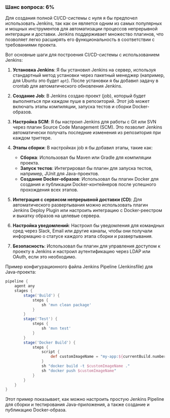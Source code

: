 ### Шанс вопроса: 6%

Для создания полной CI/CD-системы с нуля я бы предпочел использовать Jenkins, так как он является одним из самых популярных и мощных инструментов для автоматизации процессов непрерывной интеграции и доставки. Jenkins поддерживает множество плагинов, что позволяет легко расширять его функциональность в соответствии с требованиями проекта.

Вот основные шаги для построения CI/CD-системы с использованием Jenkins:

1. **Установка Jenkins**: Я бы установил Jenkins на сервер, используя стандартный метод установки через пакетный менеджер (например, для Ubuntu это будет `apt`). После установки я бы добавил задачу в crontab для автоматического обновления Jenkins.

2. **Создание Job**: В Jenkins создаю проект (job), который будет выполняться при каждом пуше в репозиторий. Этот job может включать этапы компиляции, запуска тестов и сборки Docker-образов.

3. **Настройка SCM**: Я бы настроил Jenkins для работы с Git или SVN через плагин Source Code Management (SCM). Это позволит Jenkins автоматически получать последние изменения из репозитория при каждом триггере.

4. **Этапы сборки**: В настройках job я бы добавил этапы, такие как:
   - **Сборка**: Использовал бы Maven или Gradle для компиляции проекта.
   - **Запуск тестов**: Интегрировал бы плагин для запуска тестов, например, JUnit для Java-проектов.
   - **Создание Docker-образов**: Использовал бы плагин Docker для создания и публикации Docker-контейнеров после успешного прохождения всех этапов.

5. **Интеграция с сервисом непрерывной доставки (CD)**: Для автоматического развертывания можно использовать плагин Jenkins Deploy Plugin или настроить интеграцию с Docker-реестром и выкатку образов на целевые сервера.

6. **Настройка уведомлений**: Настроил бы уведомления для командных сред через Slack, Email или другие каналы, чтобы они получали информацию о статусе каждого этапа сборки и развертывания.

7. **Безопасность**: Использовал бы плагин для управления доступом к проекту в Jenkins и настроил аутентификацию через LDAP или OAuth, если это необходимо.

Пример конфигурационного файла Jenkins Pipeline (Jenkinsfile) для Java-проекта:
```groovy
pipeline {
    agent any
    stages {
        stage('Build') {
            steps {
                sh 'mvn clean package'
            }
        }
        stage('Test') {
            steps {
                sh 'mvn test'
            }
        }
        stage('Docker Build') {
            steps {
                script {
                    def customImageName = "my-app:${currentBuild.number}"
                }
                sh "docker build -t $customImageName ."
                sh "docker push $customImageName"
            }
        }
    }
}
```
Этот пример показывает, как можно настроить простую Jenkins Pipeline для сборки и тестирования Java-приложения, а также создание и публикацию Docker-образа.